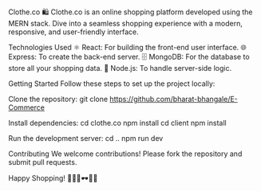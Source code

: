 Clothe.co 🛍 Clothe.co is an online shopping platform developed using the MERN stack. Dive into a seamless shopping experience with a modern, responsive, and user-friendly interface.

Technologies Used ⚛ React: For building the front-end user interface. 🌐 Express: To create the back-end server. 🗄 MongoDB: For the database to store all your shopping data. 🌟 Node.js: To handle server-side logic.

Getting Started Follow these steps to set up the project locally:

Clone the repository: git clone https://github.com/bharat-bhangale/E-Commerce

Install dependencies: cd clothe.co npm install cd client npm install

Run the development server: cd .. npm run dev

Contributing We welcome contributions! Please fork the repository and submit pull requests.

Happy Shopping! 🎉👗👚🕶👠👜
